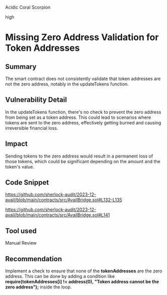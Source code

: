 Acidic Coral Scorpion

high

# Missing Zero Address Validation for Token Addresses

## Summary
The smart contract does not consistently validate that token addresses are not the zero address, notably in the updateTokens function.
## Vulnerability Detail
In the updateTokens function, there's no check to prevent the zero address from being set as a token address. This could lead to scenarios where tokens are sent to the zero address, effectively getting burned and causing irreversible financial loss.
## Impact
Sending tokens to the zero address would result in a permanent loss of those tokens, which could be significant depending on the amount and the token's value.
## Code Snippet
https://github.com/sherlock-audit/2023-12-avail/blob/main/contracts/src/AvailBridge.sol#L132-L135

https://github.com/sherlock-audit/2023-12-avail/blob/main/contracts/src/AvailBridge.sol#L141
## Tool used

Manual Review

## Recommendation
Implement a check to ensure that none of the **tokenAddresses** are the zero address. This can be done by adding a condition like **require(tokenAddresses[i] != address(0), "Token address cannot be the zero address");** inside the loop.